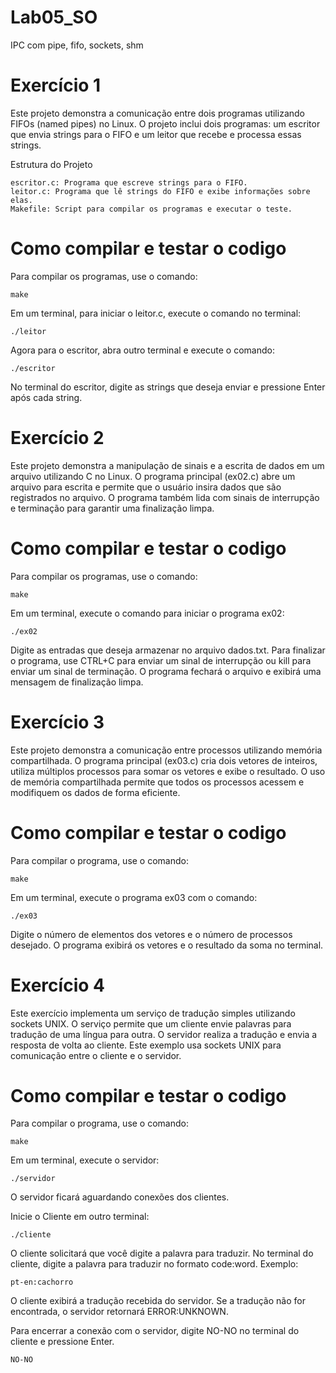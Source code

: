 # Lab05_SO
IPC com pipe, fifo, sockets, shm

# Exercício 1

Este projeto demonstra a comunicação entre dois programas utilizando FIFOs (named pipes) no Linux. O projeto inclui dois programas: um escritor que envia strings para o FIFO e um leitor que recebe e processa essas strings.

Estrutura do Projeto

    escritor.c: Programa que escreve strings para o FIFO.
    leitor.c: Programa que lê strings do FIFO e exibe informações sobre elas.
    Makefile: Script para compilar os programas e executar o teste.

# Como compilar e testar o codigo 

Para compilar os programas, use o comando:

    make

Em um terminal, para iniciar o leitor.c, execute o comando no terminal:

    ./leitor

Agora para o escritor, abra outro terminal e execute o comando: 

    ./escritor 


No terminal do escritor, digite as strings que deseja enviar e pressione Enter após cada string.

# Exercício 2

Este projeto demonstra a manipulação de sinais e a escrita de dados em um arquivo utilizando C no Linux. O programa principal (ex02.c) abre um arquivo para escrita e permite que o usuário insira dados que são registrados no arquivo. O programa também lida com sinais de interrupção e terminação para garantir uma finalização limpa.

# Como compilar e testar o codigo 

Para compilar os programas, use o comando:

    make

Em um terminal, execute o comando para iniciar o programa ex02:

    ./ex02

Digite as entradas que deseja armazenar no arquivo dados.txt. Para finalizar o programa, use CTRL+C para enviar um sinal de interrupção ou kill <PID> para enviar um sinal de terminação. O programa fechará o arquivo e exibirá uma mensagem de finalização limpa.

# Exercício 3

Este projeto demonstra a comunicação entre processos utilizando memória compartilhada. O programa principal (ex03.c) cria dois vetores de inteiros, utiliza múltiplos processos para somar os vetores e exibe o resultado. O uso de memória compartilhada permite que todos os processos acessem e modifiquem os dados de forma eficiente.

# Como compilar e testar o codigo 

Para compilar o programa, use o comando:

    make

Em um terminal, execute o programa ex03 com o comando:

    ./ex03

Digite o número de elementos dos vetores e o número de processos desejado. O programa exibirá os vetores e o resultado da soma no terminal.

# Exercício 4

Este exercício implementa um serviço de tradução simples utilizando sockets UNIX. O serviço permite que um cliente envie palavras para tradução de uma língua para outra. O servidor realiza a tradução e envia a resposta de volta ao cliente. Este exemplo usa sockets UNIX para comunicação entre o cliente e o servidor.

# Como compilar e testar o codigo 

Para compilar o programa, use o comando:

    make

Em um terminal, execute o servidor:

    ./servidor

O servidor ficará aguardando conexões dos clientes.

Inicie o Cliente em outro terminal:

    ./cliente

O cliente solicitará que você digite a palavra para traduzir.
No terminal do cliente, digite a palavra para traduzir no formato code:word. Exemplo:

    pt-en:cachorro


O cliente exibirá a tradução recebida do servidor. Se a tradução não for encontrada, o servidor retornará ERROR:UNKNOWN.

Para encerrar a conexão com o servidor, digite NO-NO no terminal do cliente e pressione Enter.

    NO-NO